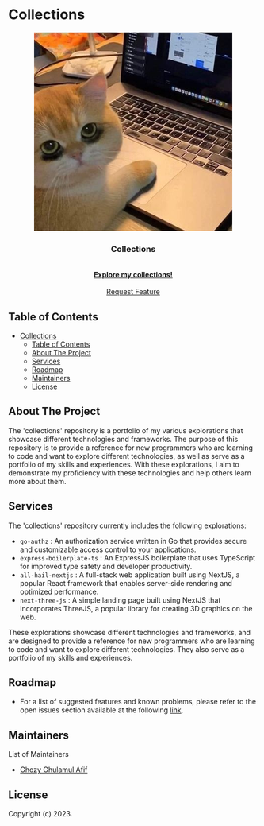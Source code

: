 # Collections

<!-- PROJECT LOGO -->
<div align="center">
<p>
  <a href="https://github.com/jamessaldo/collections">
    <img src="assets/logo.jpeg" alt="Logo">
  </a>

  <h3 align="center">Collections</h3>

  <p align="center">
    <br />
    <a href="https://github.com/jamessaldo/collections"><strong>Explore my collections!</strong></a>
    <br />
    <br />
    <a href="mailto:ghozyghlmlaff@gmail.com">Request Feature</a>
  </p>
</p>
</div>

<!-- TABLE OF CONTENTS -->

## Table of Contents

- [Collections](#collections)
  - [Table of Contents](#table-of-contents)
  - [About The Project](#about-the-project)
  - [Services](#services)
  - [Roadmap](#roadmap)
  - [Maintainers](#maintainers)
  - [License](#license)

<!-- ABOUT THE PROJECT -->

## About The Project
The 'collections' repository is a portfolio of my various explorations that showcase different technologies and frameworks. The purpose of this repository is to provide a reference for new programmers who are learning to code and want to explore different technologies, as well as serve as a portfolio of my skills and experiences. With these explorations, I aim to demonstrate my proficiency with these technologies and help others learn more about them.

## Services

The 'collections' repository currently includes the following explorations:

- `go-authz` : An authorization service written in Go that provides secure and customizable access control to your applications.
- `express-boilerplate-ts` : An ExpressJS boilerplate that uses TypeScript for improved type safety and developer productivity.
- `all-hail-nextjs` : A full-stack web application built using NextJS, a popular React framework that enables server-side rendering and optimized performance.
- `next-three-js` : A simple landing page built using NextJS that incorporates ThreeJS, a popular library for creating 3D graphics on the web.

These explorations showcase different technologies and frameworks, and are designed to provide a reference for new programmers who are learning to code and want to explore different technologies. They also serve as a portfolio of my skills and experiences.

<!-- ROADMAP -->

## Roadmap

- For a list of suggested features and known problems, please refer to the open issues section available at the following [link](https://github.com/jamessaldo/collections/issues).

<!-- MAINTAINERS -->

## Maintainers

List of Maintainers

- [Ghozy Ghulamul Afif](mailto:ghozyghlmlaff@gmail.com)

## License

Copyright (c) 2023.
